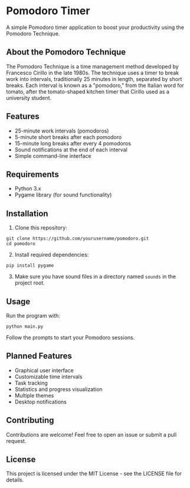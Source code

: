 # Pomodoro Timer

A simple Pomodoro timer application to boost your productivity using the Pomodoro Technique.

## About the Pomodoro Technique

The Pomodoro Technique is a time management method developed by Francesco Cirillo in the late 1980s. The technique uses a timer to break work into intervals, traditionally 25 minutes in length, separated by short breaks. Each interval is known as a "pomodoro," from the Italian word for tomato, after the tomato-shaped kitchen timer that Cirillo used as a university student.

## Features

- 25-minute work intervals (pomodoros)
- 5-minute short breaks after each pomodoro
- 15-minute long breaks after every 4 pomodoros
- Sound notifications at the end of each interval
- Simple command-line interface

## Requirements

- Python 3.x
- Pygame library (for sound functionality)

## Installation

1. Clone this repository:
```
git clone https://github.com/yourusername/pomodoro.git
cd pomodoro
```

2. Install required dependencies:
```
pip install pygame
```

3. Make sure you have sound files in a directory named `sounds` in the project root.

## Usage

Run the program with:
```
python main.py
```

Follow the prompts to start your Pomodoro sessions.

## Planned Features

- Graphical user interface
- Customizable time intervals
- Task tracking
- Statistics and progress visualization
- Multiple themes
- Desktop notifications

## Contributing

Contributions are welcome! Feel free to open an issue or submit a pull request.

## License

This project is licensed under the MIT License - see the LICENSE file for details.
